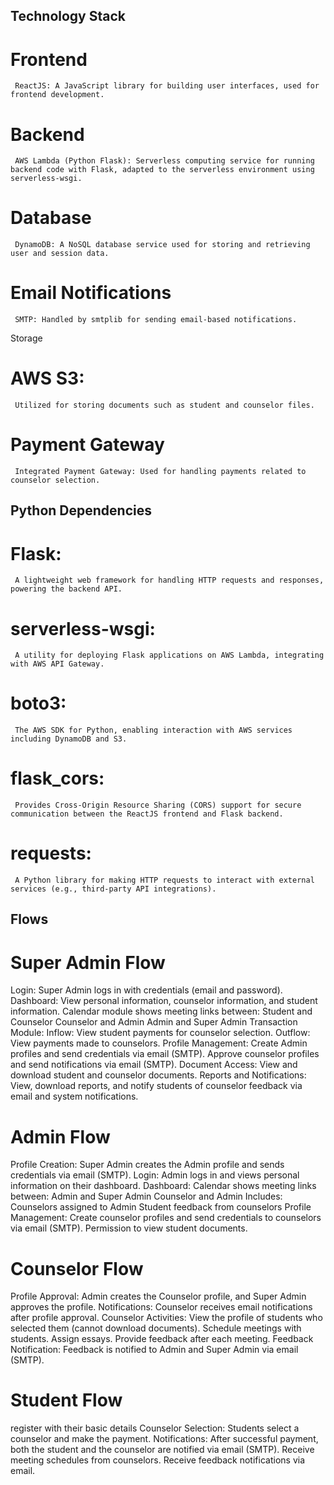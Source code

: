 ## Technology Stack
# Frontend
     ReactJS: A JavaScript library for building user interfaces, used for frontend development.
# Backend
     AWS Lambda (Python Flask): Serverless computing service for running backend code with Flask, adapted to the serverless environment using serverless-wsgi.
# Database
     DynamoDB: A NoSQL database service used for storing and retrieving user and session data.
# Email Notifications
     SMTP: Handled by smtplib for sending email-based notifications.
Storage
# AWS S3:
     Utilized for storing documents such as student and counselor files.
# Payment Gateway
     Integrated Payment Gateway: Used for handling payments related to counselor selection.
## Python Dependencies
# Flask: 
     A lightweight web framework for handling HTTP requests and responses, powering the backend API.
# serverless-wsgi:
     A utility for deploying Flask applications on AWS Lambda, integrating with AWS API Gateway.
# boto3:
     The AWS SDK for Python, enabling interaction with AWS services including DynamoDB and S3.
# flask_cors:
     Provides Cross-Origin Resource Sharing (CORS) support for secure communication between the ReactJS frontend and Flask backend.
# requests: 
     A Python library for making HTTP requests to interact with external services (e.g., third-party API integrations).
## Flows
# Super Admin Flow
Login: Super Admin logs in with credentials (email and password).
Dashboard:
View personal information, counselor information, and student information.
Calendar module shows meeting links between:
Student and Counselor
Counselor and Admin
Admin and Super Admin
Transaction Module:
Inflow: View student payments for counselor selection.
Outflow: View payments made to counselors.
Profile Management:
Create Admin profiles and send credentials via email (SMTP).
Approve counselor profiles and send notifications via email (SMTP).
Document Access:
View and download student and counselor documents.
Reports and Notifications:
View, download reports, and notify students of counselor feedback via email and system notifications.
# Admin Flow
Profile Creation:
Super Admin creates the Admin profile and sends credentials via email (SMTP).
Login:
Admin logs in and views personal information on their dashboard.
Dashboard:
Calendar shows meeting links between:
Admin and Super Admin
Counselor and Admin
Includes:
Counselors assigned to Admin
Student feedback from counselors
Profile Management:
Create counselor profiles and send credentials to counselors via email (SMTP).
Permission to view student documents.
# Counselor Flow
Profile Approval:
Admin creates the Counselor profile, and Super Admin approves the profile.
Notifications:
Counselor receives email notifications after profile approval.
Counselor Activities:
View the profile of students who selected them (cannot download documents).
Schedule meetings with students.
Assign essays.
Provide feedback after each meeting.
Feedback Notification:
Feedback is notified to Admin and Super Admin via email (SMTP).
# Student Flow
register with their basic details
Counselor Selection:
Students select a counselor and make the payment.
Notifications:
After successful payment, both the student and the counselor are notified via email (SMTP).
Receive meeting schedules from counselors.
Receive feedback notifications via email.